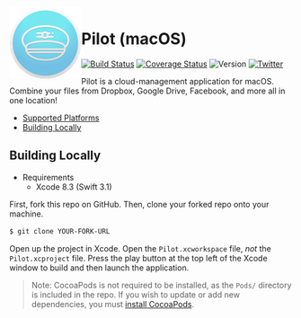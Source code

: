<img align="left" src="Pilot/Assets.xcassets/AppIcon.appiconset/icon_128x128.png">

# Pilot (macOS)
[![Build Status](https://travis-ci.org/RohanNagar/pilot-macos.svg?branch=master)](https://travis-ci.org/RohanNagar/pilot-macos)
[![Coverage Status](https://coveralls.io/repos/github/RohanNagar/pilot-osx/badge.svg?branch=master)](https://coveralls.io/github/RohanNagar/pilot-osx?branch=master)
![Version](https://img.shields.io/badge/version-dev-7f8c8d.svg)
[![Twitter](https://img.shields.io/badge/twitter-%40RohanNagar22-00aced.svg)](http://twitter.com/RohanNagar22)

Pilot is a cloud-management application for macOS. Combine your files from Dropbox, Google Drive, Facebook, and more all in one location!

* [Supported Platforms](https://github.com/RohanNagar/pilot-osx/wiki/Platform-Support)
* [Building Locally](#building-locally)

## Building Locally
- Requirements
  - Xcode 8.3 (Swift 3.1)

First, fork this repo on GitHub. Then, clone your forked repo onto your machine.

```bash
$ git clone YOUR-FORK-URL
```

Open up the project in Xcode. Open the `Pilot.xcworkspace` file, *not* the `Pilot.xcproject` file. Press the play button at the top left of the Xcode window to build and then launch the application.

> Note: CocoaPods is not required to be installed, as the `Pods/` directory is included in the repo. If you wish to update or add new dependencies, you must [install CocoaPods](https://guides.cocoapods.org/using/getting-started.html).

